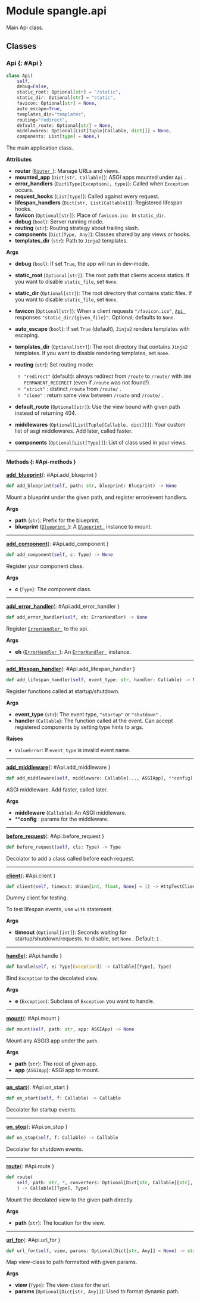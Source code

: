 # Module spangle.api

Main Api class.


## Classes

### Api {: #Api }

```python
class Api(
    self,
    debug=False,
    static_root: Optional[str] = "/static",
    static_dir: Optional[str] = "static",
    favicon: Optional[str] = None,
    auto_escape=True,
    templates_dir="templates",
    routing="redirect",
    default_route: Optional[str] = None,
    middlewares: Optional[List[Tuple[Callable, dict]]] = None,
    components: List[type] = None,)
```

The main application class.

**Attributes**

* **router** ([`Router `](../blueprint-py#Router)): Manage URLs and views.
* **mounted_app** (`Dict[str, Callable]`): ASGI apps mounted under `Api` .
* **error_handlers** (`Dict[Type[Exception], type]`): Called when `Exception` occurs.
* **request_hooks** (`List[type]`): Called against every request.
* **lifespan_handlers** (`Dict[str, List[Callable]]`): Registered lifespan hooks.
* **favicon** (`Optional[str]`): Place of `favicon.ico ` in `static_dir`.
* **debug** (`bool`): Server running mode.
* **routing** (`str`): Routing strategy about trailing slash.
* **components** (`Dict[Type, Any]`): Classes shared by any views or hooks.
* **templates_dir** (`str`): Path to `Jinja2` templates.

**Args**

* **debug** (`bool`): If set `True`, the app will run in dev-mode.
* **static_root** (`Optional[str]`): The root path that clients access statics. If
    you want to disable `static_file`, set `None`.
* **static_dir** (`Optional[str]`): The root directory that contains static files.
    If you want to disable `static_file`, set `None`.
* **favicon** (`Optional[str]`): When a client requests `"/favicon.ico"`,
    [`Api `](./#Api) responses `"static_dir/{given_file}"`. Optional; defaults
     to `None`.
* **auto_escape** (`bool`): If set `True` (default), `Jinja2` renders templates with
    escaping.
* **templates_dir** (`Optional[str]`): The root directory that contains `Jinja2`
    templates. If you want to disable rendering templates, set `None`.
* **routing** (`str`): Set routing mode:

    * `"redirect"` (default): always redirect from `/route` to `/route/` with
        `308 PERMANENT_REDIRECT` (even if `/route` was not found!).
    * `"strict"` : distinct `/route` from `/route/` .
    * `"clone"` : return same view between `/route` and `/route/` .

* **default_route** (`Optional[str]`): Use the view bound with given path instead
    of returning 404.
* **middlewares** (`Optional[List[Tuple[Callable, dict]]]`): Your custom list of
    asgi middlewares. Add later, called faster.
* **components** (`Optional[List[Type]]`): List of class used in your views.


------

#### Methods {: #Api-methods }

[**add_blueprint**](#Api.add_blueprint){: #Api.add_blueprint }

```python
def add_blueprint(self, path: str, blueprint: Blueprint) -> None
```

Mount a blueprint under the given path, and register error/event handlers.

**Args**

* **path** (`str`): Prefix for the blueprint.
* **blueprint** ([`Blueprint `](../blueprint-py#Blueprint)): A [`Blueprint `](../blueprint-py#Blueprint)
    instance to mount.

------

[**add_component**](#Api.add_component){: #Api.add_component }

```python
def add_component(self, c: Type) -> None
```

Register your component class.

**Args**

* **c** (`Type`): The component class.

------

[**add_error_handler**](#Api.add_error_handler){: #Api.add_error_handler }

```python
def add_error_handler(self, eh: ErrorHandler) -> None
```

Register [`ErrorHandler `](../error_handler-py#ErrorHandler) to the api.

**Args**

* **eh** ([`ErrorHandler `](../error_handler-py#ErrorHandler)): An
    [`ErrorHandler `](../error_handler-py#ErrorHandler) instance.

------

[**add_lifespan_handler**](#Api.add_lifespan_handler){: #Api.add_lifespan_handler }

```python
def add_lifespan_handler(self, event_type: str, handler: Callable) -> None
```

Register functions called at startup/shutdown.

**Args**

* **event_type** (`str`): The event type, `"startup"` or `"shutdown"` .
* **handler** (`Callable`): The function called at the event. Can accept
    registered components by setting type hints to args.

**Raises**

* `ValueError`: If `event_type` is invalid event name.

------

[**add_middleware**](#Api.add_middleware){: #Api.add_middleware }

```python
def add_middleware(self, middleware: Callable[..., ASGIApp], **config) -> None
```

ASGI middleware. Add faster, called later.

**Args**

* **middleware** (`Callable`): An ASGI middleware.
* ****config** : params for the middleware.

------

[**before_request**](#Api.before_request){: #Api.before_request }

```python
def before_request(self, cls: Type) -> Type
```

Decolator to add a class called before each request.

------

[**client**](#Api.client){: #Api.client }

```python
def client(self, timeout: Union[int, float, None] = 1) -> HttpTestClient
```

Dummy client for testing.

To test lifespan events, use `with` statement.

**Args**

* **timeout** (`Optional[int]`): Seconds waiting for startup/shutdown/requests.
    to disable, set `None` . Default: `1` .

------

[**handle**](#Api.handle){: #Api.handle }

```python
def handle(self, e: Type[Exception]) -> Callable[[Type], Type]
```

Bind `Exception` to the decolated view.

**Args**

* **e** (`Exception`): Subclass of `Exception` you want to handle.

------

[**mount**](#Api.mount){: #Api.mount }

```python
def mount(self, path: str, app: ASGIApp) -> None
```

Mount any ASGI3 app under the `path`.

**Args**

* **path** (`str`): The root of given app.
* **app** (`ASGIApp`): ASGI app to mount.

------

[**on_start**](#Api.on_start){: #Api.on_start }

```python
def on_start(self, f: Callable) -> Callable
```

Decolater for startup events.

------

[**on_stop**](#Api.on_stop){: #Api.on_stop }

```python
def on_stop(self, f: Callable) -> Callable
```

Decolater for shutdown events.

------

[**route**](#Api.route){: #Api.route }

```python
def route(
    self, path: str, *, converters: Optional[Dict[str, Callable[[str], Any]]] = None
    ) -> Callable[[Type], Type]
```

Mount the decolated view to the given path directly.

**Args**

* **path** (`str`): The location for the view.

------

[**url_for**](#Api.url_for){: #Api.url_for }

```python
def url_for(self, view, params: Optional[Dict[str, Any]] = None) -> str
```

Map view-class to path formatted with given params.

**Args**

* **view** (`Type`): The view-class for the url.
* **params** (`Optional[Dict[str, Any]]`): Used to format dynamic path.

